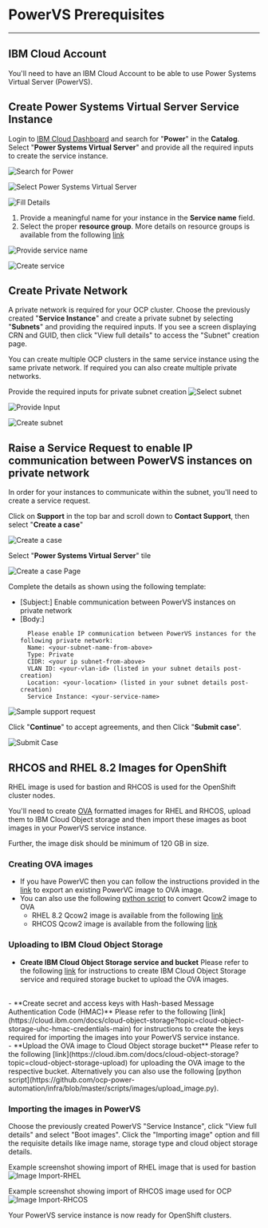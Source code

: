 # **PowerVS Prerequisites**
----------------------

## IBM Cloud Account
You'll need to have an IBM Cloud Account to be able to use Power Systems Virtual Server (PowerVS).

## Create Power Systems Virtual Server Service Instance

Login to [IBM Cloud Dashboard](https://cloud.ibm.com) and search for "**Power**" in the **Catalog**.
Select "**Power Systems Virtual Server**" and provide all the required inputs
to create the service instance.


![Search for Power](./media/image1.png)

![Select Power Systems Virtual Server](./media/image2.png)


![Fill Details](./media/image3.png)
1. Provide a meaningful name for your instance in the **Service name** field.
2. Select the proper **resource group**. More details on resource groups is available from the following [link](https://cloud.ibm.com/docs/account?topic=account-rgs)

![Provide service name](./media/image4.png)

![Create service](./media/image5.png)

## Create Private Network

A private network is required for your OCP cluster. Choose the previously created "**Service Instance**" and create a private subnet by selecting "**Subnets**" and providing the required inputs. If you see a screen displaying CRN and GUID, then click "View full details" to access the "Subnet" creation page.

You can create multiple OCP clusters in the same service instance using the same private network. If required you can also create multiple private networks.

Provide the required inputs for private subnet creation
![Select subnet](./media/image6.png)

![Provide Input](./media/image7.png)

![Create subnet](./media/image8.png)


## Raise a Service Request to enable IP communication between PowerVS instances on private network
In order for your instances to communicate within the subnet, you'll need to create a service request.

Click on **Support** in the top bar and scroll down to **Contact Support**, then select "**Create a case**"


![Create a case](./media/image9.png)

Select "**Power Systems Virtual Server**" tile

![Create a case Page](./media/image10.png)

Complete the details as shown using the following template:

- [Subject:] Enable communication between PowerVS instances on private network
- [Body:]
  ```
    Please enable IP communication between PowerVS instances for the following private network:
    Name: <your-subnet-name-from-above>
    Type: Private
    CIDR: <your ip subnet-from-above>
    VLAN ID: <your-vlan-id> (listed in your subnet details post-creation)
    Location: <your-location> (listed in your subnet details post-creation)
    Service Instance: <your-service-name>
  ```

![Sample support request ](./media/image11.png)

Click "**Continue**" to accept agreements, and then Click "**Submit case**".

![Submit Case](./media/image12.png)


## RHCOS and RHEL 8.2 Images for OpenShift
RHEL image is used for bastion and RHCOS is used for the OpenShift cluster nodes.

You'll need to create [OVA](https://en.wikipedia.org/wiki/Open_Virtualization_Format) formatted images for RHEL and RHCOS, upload them to IBM Cloud Object storage and then import these images as boot images in your PowerVS service instance.

Further, the image disk should be minimum of 120 GB in size.

### Creating OVA images

- If you have PowerVC then you can follow the instructions provided in the [link](https://www.ibm.com/support/knowledgecenter/en/SSXK2N_1.4.4/com.ibm.powervc.standard.help.doc/powervc_export_image_hmc.html) to export an existing PowerVC image to OVA image.
- You can also use the following [python script](https://github.com/ocp-power-automation/infra/blob/master/scripts/images/convert_qcow2_ova.py) to convert Qcow2 image to OVA
  - RHEL 8.2 Qcow2 image is available from the following [link](https://access.redhat.com/downloads/content/279/ver=/rhel---8/8.2/ppc64le/product-software)
  - RHCOS Qcow2 image is available from the following [link](https://mirror.openshift.com/pub/openshift-v4/ppc64le/dependencies/rhcos/4.5/)

### Uploading to IBM Cloud Object Storage

- **Create IBM Cloud Object Storage service and bucket**
Please refer to the following [link](https://cloud.ibm.com/docs/cloud-object-storage?topic=cloud-object-storage-getting-started-cloud-object-storage) for instructions to create IBM Cloud Object Storage service and required storage bucket to upload the OVA images.
<br>
- **Create secret and access keys with Hash-based Message Authentication Code (HMAC)**
Please refer to the following [link](https://cloud.ibm.com/docs/cloud-object-storage?topic=cloud-object-storage-uhc-hmac-credentials-main) for instructions to create the keys required for importing the images into your PowerVS service instance.
<br>
- **Upload the OVA image to Cloud Object storage bucket**
Please refer to the following [link](https://cloud.ibm.com/docs/cloud-object-storage?topic=cloud-object-storage-upload) for uploading the OVA image to the respective bucket. Alternatively you can also use the following [python script](https://github.com/ocp-power-automation/infra/blob/master/scripts/images/upload_image.py).


### Importing the images in PowerVS
Choose the previously created PowerVS "Service Instance", click "View full details" and select "Boot images".
Click the "Importing image" option and fill the requisite details like image name, storage type and cloud object storage details.

Example screenshot showing import of RHEL image that is used for bastion
![Image Import-RHEL](./media/image-import1.png)

Example screenshot showing import of RHCOS image used for OCP
![Image Import-RHCOS](./media/image-import2.png)


Your PowerVS service instance is now ready for OpenShift clusters.
